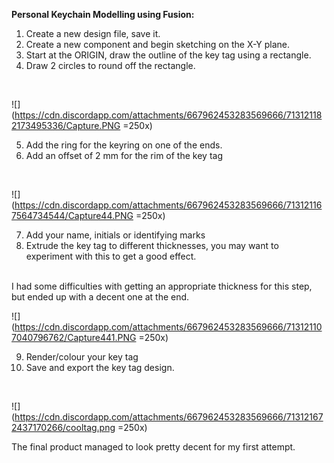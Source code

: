 **Personal Keychain Modelling using Fusion:**

1. Create a new design file, save it.
2. Create a new component and begin sketching on the X-Y plane.
3. Start at the ORIGIN, draw the outline of the key tag using a rectangle.
4. Draw 2 circles to round off the rectangle.
<br />

![](https://cdn.discordapp.com/attachments/667962453283569666/713121182173495336/Capture.PNG =250x)
    
5. Add the ring for the keyring on one of the ends.
6. Add an offset of 2 mm for the rim of the key tag
 <br />  
 
![](https://cdn.discordapp.com/attachments/667962453283569666/713121167564734544/Capture44.PNG =250x)   

7. Add your name, initials or identifying marks
8. Extrude the key tag to different thicknesses, you may want to experiment with this to get a good effect.
<br />  
 I had some difficulties with getting an appropriate thickness for this step, but ended up with a decent one at the end.
 <br /> 

![](https://cdn.discordapp.com/attachments/667962453283569666/713121107040796762/Capture441.PNG =250x)

9. Render/colour your key tag
10. Save and export the key tag design.
<br />  

![](https://cdn.discordapp.com/attachments/667962453283569666/713121672437170266/cooltag.png =250x)
 
 The final product managed to look pretty decent for my first attempt.  




